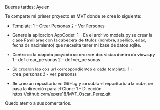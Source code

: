 Buenas tardes; Ayelen

Te comparto mi primer proyecto en MVT donde se cree lo siguiente:

- Template:
    1 - Crear Personas
    2 - Ver Personas

- Genere la aplicacion AppCoder:
    1 - En el archivo models.py se crear la clase Familiares con la cabecera de titulos (nombre, apellido, edad, fecha de nacimiento) que necesita tener mi base de datos sqlite.

- Dentro de la carpeta proyecto se crearon dos vistas dentro de views.py
    1 - def crear_personas
    2 - def ver_personas

- Se crearon las dos url correspondientes a cada template:
    1 - crea_personas
    2 - ver_personas

- Se creo un repositorio en GitHug y se subio el repositorio a la nube, se pasa la dirección para el Clone:
    1 - Dirección: https://github.com/epere18/MVT_Oscar_Perez.git

Quedo atento a sus comentarios.